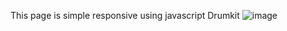 This page is simple responsive using javascript Drumkit
![image](https://github.com/vishnub123/JS-mini-project-Drum-kit/assets/112795719/d6b35389-1c94-4146-a222-09883659c2d1)
